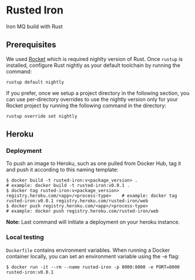 # Rusted Iron

Iron MQ build with Rust

## Prerequisites
We used [Rocket](https://rocket.rs) which is required nighlty version of Rust.
Once `rustup` is installed, configure Rust nightly as your default toolchain by running the command:
```
rustup default nightly
```
If you prefer, once we setup a project directory in the following section, you can use per-directory overrides to use the nightly version only for your Rocket project by running the following command in the directory:
```
rustup override set nightly
```

## Heroku

### Deployment
To push an image to Heroku, such as one pulled from Docker Hub, tag it and push it according to this naming template:
```
$ docker build -t rusted-iron:v<package_version> .                                      # example: docker build -t rusted-iron:v0.0.1 .
$ docker tag rusted-iron:v<package_version> registry.heroku.com/<app>/<process-type>    # example: docker tag rusted-iron:v0.0.1 registry.heroku.com/rusted-iron/web
$ docker push registry.heroku.com/<app>/<process-type>                                  # example: docker push registry.heroku.com/rusted-iron/web
```

**Note:** Last command will initiate a deployment on your heroku instance.


### Local testing
`Dockerfile` contains environment variables.
When running a Docker container locally, you can set an environment variable using the -e flag:
```
$ docker run -it --rm --name rusted-iron -p 8000:8000 -e PORT=8000 rusted-iron:v0.0.1
```



